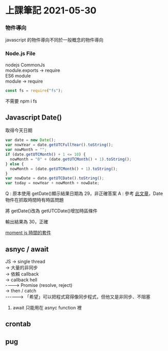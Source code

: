 # 上課筆記 2021-05-30

### 物件導向

javascript 的物件導向不同於一般概念的物件導向

### Node.js File

nodejs CommonJs  
module.exports -> require  
ES6 module  
module -> require

```javascript
const fs = require("fs");
```

不需要 npm i fs

## Javascript Date()

取得今天日期

```javascript
var date = new Date();
var nowYear = date.getUTCFullYear().toString();
var nowMonth = "";
if (date.getUTCMonth() + 1 <= 10) {
  nowMonth = "0" + (date.getUTCMonth() + 1).toString();
} else {
  nowMonth = (date.getUTCMonth() + 1).toString();
}
var nowDate = date.getUTCDate().toString();
var today = nowYear + nowMonth + nowDate;
```

Q : 原本使用 getDate()顯示結果日期為 29，非正確答案
A : 參考 [此文章](https://stackoverflow.com/questions/2488313/javascripts-getdate-returns-wrong-date)，Date 物件在抓取時間時有時區問題

將 getDate()改為 getUTCDate()增加時區條件

輸出結果為 30，正確

[moment js 時間的套件](https://momentjs.com/docs/#/use-it/)

## asnyc / await

JS -> single thread<br>
-> 大量的非同步<br>
-> 依賴 callback<br>
-> callback hell<br>
----> Promise (resolve, reject)<br>
-> then / catch<br>
------> 「希望」可以把程式寫得像同步程式，但他又是非同步、不阻塞

1. await 只能用在 asnyc function 裡

## crontab

## pug
